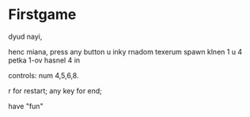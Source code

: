 # Firstgame
dyud nayi,

henc miana, press any button u inky rnadom texerum spawn klnen 1 u 4
petka 1-ov hasnel 4 in

controls: num 4,5,6,8.
 
r for restart;
any key for end;


have "fun"
